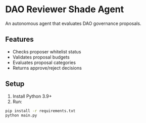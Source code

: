 # DAO Reviewer Shade Agent

An autonomous agent that evaluates DAO governance proposals.

## Features
- Checks proposer whitelist status
- Validates proposal budgets
- Evaluates proposal categories
- Returns approve/reject decisions

## Setup
1. Install Python 3.9+
2. Run:
```bash
pip install -r requirements.txt
python main.py
